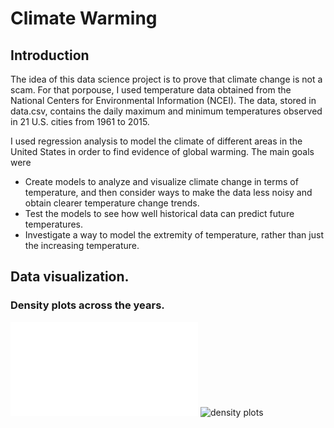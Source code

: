 # Climate Warming

## Introduction
The idea of this data science project is to prove that climate change is not a scam. For that porpouse, I used temperature data obtained from the National Centers for Environmental Information (NCEI). The data, stored in data.csv, contains the daily maximum and minimum temperatures observed in 21 U.S. cities from 1961 to 2015.

I used regression analysis to model the climate of different areas in the United States in order to find evidence of global warming. The main goals were

- Create models to analyze and visualize climate change in terms of temperature, and then consider ways to make the data less noisy and obtain clearer temperature change trends. 
- Test the models to see how well historical data can predict future temperatures.
- Investigate a way to model the extremity of temperature, rather than just the increasing temperature.

## Data visualization.
### Density plots across the years.

![some discription](/federicogaspar/Climate-Warming/blob/594ebb892b3227d503762e3720d325dacbd65949/densities%20plot/ALBUQUERQUE.pdf?raw=true)
![density plots](https://github.com)
